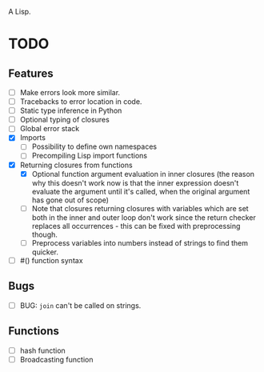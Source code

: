 A Lisp.

# TODO

## Features

- [ ] Make errors look more similar.
- [ ] Tracebacks to error location in code.
- [ ] Static type inference in Python
- [ ] Optional typing of closures
- [ ] Global error stack
- [x] Imports
    - [ ] Possibility to define own namespaces
    - [ ] Precompiling Lisp import functions
- [x] Returning closures from functions
    - [x] Optional function argument evaluation in inner closures (the reason why this doesn't work now is that the inner expression doesn't evaluate the argument until it's called, when the original argument has gone out of scope)
    - [ ] Note that closures returning closures with variables which are set both in the inner and outer loop don't work since the return checker replaces all occurrences - this can be fixed with preprocessing though.
    - [ ] Preprocess variables into numbers instead of strings to find them quicker.
- [ ] #() function syntax

## Bugs

- [ ] BUG: `join` can't be called on strings.

## Functions
- [ ] hash function
- [ ] Broadcasting function
